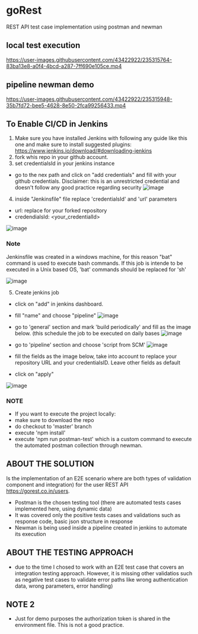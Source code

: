 # goRest

REST API test case implementation using postman and newman


## local test execution

https://user-images.githubusercontent.com/43422922/235315764-83ba13e8-a0f4-4bcd-a287-7ff690e105ce.mp4


## pipeline newman demo

https://user-images.githubusercontent.com/43422922/235315948-35b7fd72-bee5-4628-8e50-2fca99256433.mp4

## To Enable CI/CD in Jenkins

1. Make sure you have installed Jenkins with following any guide like this one and make sure to install suggested plugins: https://www.jenkins.io/download/#downloading-jenkins
2. fork whis repo in your github account.
3. set credentialsId in your jenkins instance
 - go to the nex path and click on "add credentials" and fill with your github credentials. Disclaimer: this is an unrestricted credential and doesn't follow any good practice regarding security
 ![image](https://user-images.githubusercontent.com/43422922/235029270-5346bff5-d9de-4e55-8992-50453b2596bc.png)

 
4. inside "Jenkinsfile" file replace 'credentialsId' and 'url' parameters 
 - url: replace for your forked repository
 - credendialsId: <your_credentialId>

![image](https://user-images.githubusercontent.com/43422922/235028298-bfa8ec3f-f82d-4b2e-8c44-acf294e187db.png)

### Note
Jenkinsfile was created in a windows machine, for this reason "bat" command is used to execute bash commands. If this job is intende to be executed in a Unix based OS, 'bat' commands should be replaced for 'sh' 

![image](https://user-images.githubusercontent.com/43422922/235029743-1a243155-b8e5-4c1a-81c9-ce1b79e8b8a0.png)

5. Create jenkins job
 - click on "add" in jenkins dashboard.
 - fill "name" and choose "pipeline"
 ![image](https://user-images.githubusercontent.com/43422922/235032351-443be23e-3637-4bc0-8739-9245dbc5edb9.png)
 
 - go to 'general' section and mark 'build periodically' and fill as the image below. (this schedule the job to be executed on daily bases
 ![image](https://user-images.githubusercontent.com/43422922/235033425-7fe5cf00-c82a-4356-aaa8-39271ae5d032.png)

- go to 'pipeline' section and choose 'script from SCM'
![image](https://user-images.githubusercontent.com/43422922/235032519-7eb6b119-0bb8-4aab-9091-044a8f3c8609.png)
- fill the fields as the image below, take into account to replace your repository URL and your credentialsID. Leave other fields as default
- click on "apply"

![image](https://user-images.githubusercontent.com/43422922/235032658-59cf4343-e2a4-4884-bca9-8f33bbbdbb35.png)

### NOTE

- If you want to execute the project locally:
- make sure to download the repo 
- do checkout to 'master' branch
- execute 'npm install'
- execute 'npm run postman-test' which is a custom command to execute the automated postman collection through newman.

## ABOUT THE SOLUTION

Is the implementation of an E2E scenario where are both types of validation component and integration) for the user REST API https://gorest.co.in/users.
- Postman is the chosen testing tool (there are automated tests cases implemented here, using dynamic data)
- It was covered only the positive tests cases and validations such as response code, basic json structure in response
- Newman is being used inside a pipeline created in jenkins to automate its execution


## ABOUT THE TESTING APPROACH
- due to the time I chosed to work with an E2E test case that covers an integration testing approach. However, it is missing other validatios such as negative test cases to validate error paths like wrong authentication data, wrong parameters, error handling)

## NOTE 2

- Just for demo purposes the authorization token is shared in the environment file. This is not a good practice.

